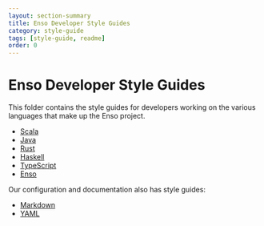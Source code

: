 ```yaml
---
layout: section-summary
title: Enso Developer Style Guides
category: style-guide
tags: [style-guide, readme]
order: 0
---
```


# Enso Developer Style Guides

This folder contains the style guides for developers working on the various
languages that make up the Enso project.

- [Scala](./scala.md)
- [Java](./java.md)
- [Rust](./rust.md)
- [Haskell](./haskell.md)
- [TypeScript](./typescript.md)
- [Enso](./enso.md)

Our configuration and documentation also has style guides:

- [Markdown](./markdown.md)
- [YAML](./yaml.md)

